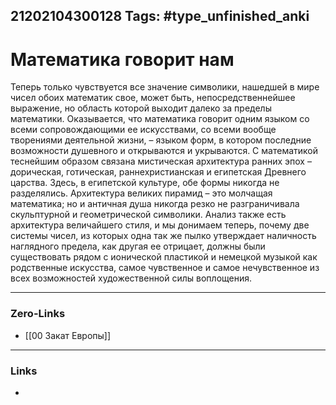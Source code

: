21202104300128
Tags: #type_unfinished_anki 
---
# Математика говорит нам

Теперь только чувствуется все значение символики, нашедшей в мире чисел обоих математик свое, может быть, непосредственнейшее выражение, но область которой выходит далеко за пределы математики. Оказывается, что математика говорит одним языком со всеми сопровождающими ее искусствами, со всеми вообще творениями деятельной жизни, – языком форм, в котором последние возможности душевного и открываются и укрываются. С математикой теснейшим образом связана мистическая архитектура ранних эпох – дорическая, готическая, раннехристианская и египетская Древнего царства. Здесь, в египетской культуре, обе формы никогда не разделялись. Архитектура великих пирамид – это молчащая математика; но и античная душа никогда резко не разграничивала скульптурной и геометрической символики. Анализ также есть архитектура величайшего стиля, и мы донимаем теперь, почему две системы чисел, из которых одна так же пылко утверждает наличность наглядного предела, как другая ее отрицает, должны были существовать рядом с ионической пластикой и немецкой музыкой как родственные искусства, самое чувственное и самое нечувственное из всех возможностей художественной силы воплощения.

---
### Zero-Links
- [[00 Закат Европы]]
---
### Links
-